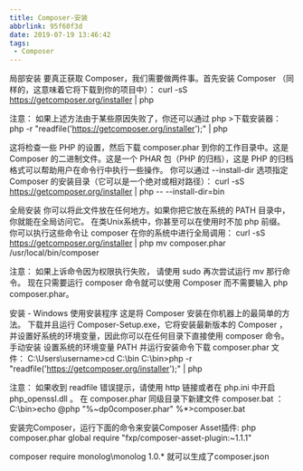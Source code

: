 ```yaml
---
title: Composer-安装
abbrlink: 95f60f3d
date: 2019-07-19 13:46:42
tags:
 - Composer
---
```


局部安装
要真正获取 Composer，我们需要做两件事。首先安装 Composer （同样的，这意味着它将下载到你的项目中）：
curl -sS https://getcomposer.org/installer | php

注意： 如果上述方法由于某些原因失败了，你还可以通过 php >下载安装器：
php -r "readfile('https://getcomposer.org/installer');" | php

这将检查一些 PHP 的设置，然后下载 composer.phar 到你的工作目录中。这是 Composer 的二进制文件。这是一个 PHAR 包（PHP 的归档），这是 PHP 的归档格式可以帮助用户在命令行中执行一些操作。
你可以通过 --install-dir 选项指定 Composer 的安装目录（它可以是一个绝对或相对路径）：
curl -sS https://getcomposer.org/installer | php -- --install-dir=bin

全局安装
你可以将此文件放在任何地方。如果你把它放在系统的 PATH 目录中，你就能在全局访问它。 在类Unix系统中，你甚至可以在使用时不加 php 前缀。
你可以执行这些命令让 composer 在你的系统中进行全局调用：
curl -sS https://getcomposer.org/installer | php
mv composer.phar /usr/local/bin/composer

注意： 如果上诉命令因为权限执行失败， 请使用 sudo 再次尝试运行 mv 那行命令。
现在只需要运行 composer 命令就可以使用 Composer 而不需要输入 php composer.phar。

安装 - Windows
使用安装程序
这是将 Composer 安装在你机器上的最简单的方法。
下载并且运行 Composer-Setup.exe，它将安装最新版本的 Composer ，并设置好系统的环境变量，因此你可以在任何目录下直接使用 composer 命令。
手动安装
设置系统的环境变量 PATH 并运行安装命令下载 composer.phar 文件：
C:\Users\username>cd C:\bin
C:\bin>php -r "readfile('https://getcomposer.org/installer');" | php

注意： 如果收到 readfile 错误提示，请使用 http 链接或者在 php.ini 中开启 php_openssl.dll 。
在 composer.phar 同级目录下新建文件 composer.bat ：
C:\bin>echo @php "%~dp0composer.phar" %*>composer.bat


安装完Composer，运行下面的命令来安装Composer Asset插件:
php composer.phar global require "fxp/composer-asset-plugin:~1.1.1"

composer require monolog\monolog 1.0.* 就可以生成了composer.json
